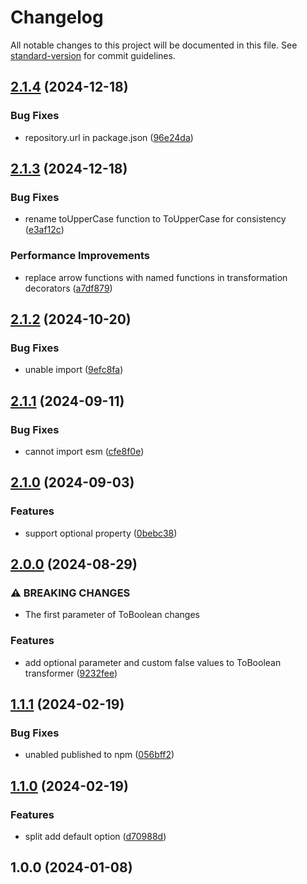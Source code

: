 # Changelog

All notable changes to this project will be documented in this file. See [standard-version](https://github.com/conventional-changelog/standard-version) for commit guidelines.

## [2.1.4](https://github.com/buka-inc/npm.class-transformer-extra/compare/v2.1.3...v2.1.4) (2024-12-18)


### Bug Fixes

* repository.url in package.json ([96e24da](https://github.com/buka-inc/npm.class-transformer-extra/commit/96e24da3e05640ee617b70df0aff2ed738fa1fdd))

## [2.1.3](https://github.com/buka-inc/npm.class-transformer-extra/compare/v2.1.2...v2.1.3) (2024-12-18)


### Bug Fixes

* rename toUpperCase function to ToUpperCase for consistency ([e3af12c](https://github.com/buka-inc/npm.class-transformer-extra/commit/e3af12c21b3309dd9478b9dfa3c6b8ffba9e0bc7))


### Performance Improvements

* replace arrow functions with named functions in transformation decorators ([a7df879](https://github.com/buka-inc/npm.class-transformer-extra/commit/a7df879a1b6cb25a41396fe68b6880b4a93342e2))

## [2.1.2](https://github.com/buka-lnc/npm.class-transformer-extra/compare/v2.1.1...v2.1.2) (2024-10-20)


### Bug Fixes

* unable import ([9efc8fa](https://github.com/buka-lnc/npm.class-transformer-extra/commit/9efc8faa7d10630d500995fa9a69ee43ecdc780b))

## [2.1.1](https://github.com/buka-lnc/npm.class-transformer-extra/compare/v2.1.0...v2.1.1) (2024-09-11)


### Bug Fixes

* cannot import esm ([cfe8f0e](https://github.com/buka-lnc/npm.class-transformer-extra/commit/cfe8f0ea25d4598ca9257d03b2d7a5a87d73b33f))

## [2.1.0](https://github.com/buka-lnc/npm.class-transformer-extra/compare/v2.0.0...v2.1.0) (2024-09-03)


### Features

* support optional property ([0bebc38](https://github.com/buka-lnc/npm.class-transformer-extra/commit/0bebc3868c961de641a6da937291a18d58ca622e))

## [2.0.0](https://github.com/buka-lnc/npm.class-transformer-extra/compare/v1.1.1...v2.0.0) (2024-08-29)


### ⚠ BREAKING CHANGES

* The first parameter of ToBoolean changes

### Features

* add optional parameter and custom false values to ToBoolean transformer ([9232fee](https://github.com/buka-lnc/npm.class-transformer-extra/commit/9232feee08993a62eeb0324849506f2cab0055b8))

## [1.1.1](https://github.com/buka-lnc/npm.class-transformer-extra/compare/v1.1.0...v1.1.1) (2024-02-19)


### Bug Fixes

* unabled published to npm ([056bff2](https://github.com/buka-lnc/npm.class-transformer-extra/commit/056bff228fca2bde5f2425fa9daf37ad3dcdccfe))

## [1.1.0](https://github.com/buka-lnc/npm.class-transformer-extra/compare/v1.0.0...v1.1.0) (2024-02-19)


### Features

* split add default option ([d70988d](https://github.com/buka-lnc/npm.class-transformer-extra/commit/d70988d837e0deb7c7baab3086a943eed69f17d8))

## 1.0.0 (2024-01-08)
